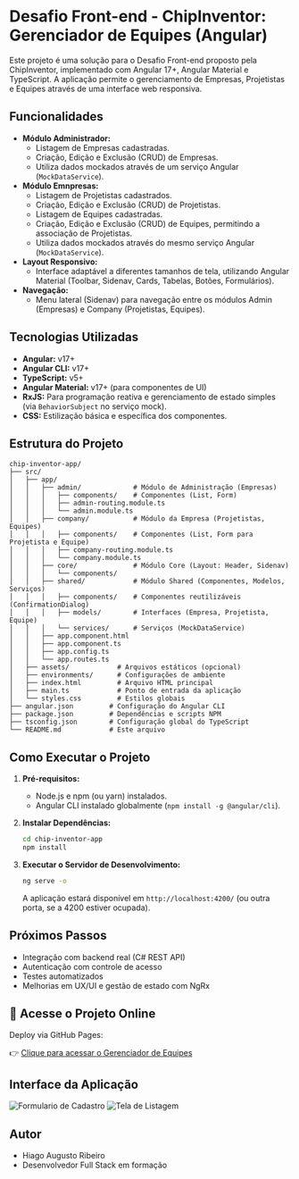 # Desafio Front-end - ChipInventor: Gerenciador de Equipes (Angular)

Este projeto é uma solução para o Desafio Front-end proposto pela ChipInventor, implementado com Angular 17+, Angular Material e TypeScript. A aplicação permite o gerenciamento de Empresas, Projetistas e Equipes através de uma interface web responsiva.

## Funcionalidades

*   **Módulo Administrador:**
    *   Listagem de Empresas cadastradas.
    *   Criação, Edição e Exclusão (CRUD) de Empresas.
    *   Utiliza dados mockados através de um serviço Angular (`MockDataService`).
*   **Módulo Emnpresas:**
    *   Listagem de Projetistas cadastrados.
    *   Criação, Edição e Exclusão (CRUD) de Projetistas.
    *   Listagem de Equipes cadastradas.
    *   Criação, Edição e Exclusão (CRUD) de Equipes, permitindo a associação de Projetistas.
    *   Utiliza dados mockados através do mesmo serviço Angular (`MockDataService`).
*   **Layout Responsivo:**
    *   Interface adaptável a diferentes tamanhos de tela, utilizando Angular Material (Toolbar, Sidenav, Cards, Tabelas, Botões, Formulários).
*   **Navegação:**
    *   Menu lateral (Sidenav) para navegação entre os módulos Admin (Empresas) e Company (Projetistas, Equipes).

## Tecnologias Utilizadas

*   **Angular:** v17+
*   **Angular CLI:** v17+
*   **TypeScript:** v5+
*   **Angular Material:** v17+ (para componentes de UI)
*   **RxJS:** Para programação reativa e gerenciamento de estado simples (via `BehaviorSubject` no serviço mock).
*   **CSS:** Estilização básica e específica dos componentes.

## Estrutura do Projeto

```
chip-inventor-app/
├── src/
│   ├── app/
│   │   ├── admin/             # Módulo de Administração (Empresas)
│   │   │   ├── components/    # Componentes (List, Form)
│   │   │   ├── admin-routing.module.ts
│   │   │   └── admin.module.ts
│   │   ├── company/           # Módulo da Empresa (Projetistas, Equipes)
│   │   │   ├── components/    # Componentes (List, Form para Projetista e Equipe)
│   │   │   ├── company-routing.module.ts
│   │   │   └── company.module.ts
│   │   ├── core/              # Módulo Core (Layout: Header, Sidenav)
│   │   │   └── components/
│   │   ├── shared/            # Módulo Shared (Componentes, Modelos, Serviços)
│   │   │   ├── components/    # Componentes reutilizáveis (ConfirmationDialog)
│   │   │   ├── models/        # Interfaces (Empresa, Projetista, Equipe)
│   │   │   └── services/      # Serviços (MockDataService)
│   │   ├── app.component.html
│   │   ├── app.component.ts
│   │   ├── app.config.ts
│   │   └── app.routes.ts
│   ├── assets/            # Arquivos estáticos (opcional)
│   ├── environments/      # Configurações de ambiente
│   ├── index.html         # Arquivo HTML principal
│   ├── main.ts            # Ponto de entrada da aplicação
│   └── styles.css         # Estilos globais
├── angular.json         # Configuração do Angular CLI
├── package.json         # Dependências e scripts NPM
├── tsconfig.json        # Configuração global do TypeScript
└── README.md            # Este arquivo
```

## Como Executar o Projeto

1.  **Pré-requisitos:**
    *   Node.js e npm (ou yarn) instalados.
    *   Angular CLI instalado globalmente (`npm install -g @angular/cli`).

2.  **Instalar Dependências:**
    ```bash
    cd chip-inventor-app
    npm install
    ```

3.  **Executar o Servidor de Desenvolvimento:**
    ```bash
    ng serve -o
    ```
    A aplicação estará disponível em `http://localhost:4200/` (ou outra porta, se a 4200 estiver ocupada).

## Próximos Passos 

*   Integração com backend real (C# REST API)
*   Autenticação com controle de acesso
*   Testes automatizados
*   Melhorias em UX/UI e gestão de estado com NgRx


## 🔗 Acesse o Projeto Online

Deploy via GitHub Pages:

👉 [Clique para acessar o Gerenciador de Equipes](https://hiagoaugustoribeiro.github.io/Gerenciador-de-Equipes/)


## Interface da Aplicação
![Formulario de Cadastro](https://github.com/user-attachments/assets/ca525111-32db-46b4-883f-50ac58ffabbe)
![Tela de Listagem](https://github.com/user-attachments/assets/1a1a33f1-d0d9-4931-aefb-cf3a37505adc)


## Autor

*   Hiago Augusto Ribeiro
*   Desenvolvedor Full Stack em formação 
